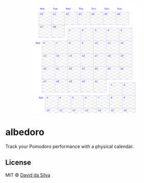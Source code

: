 <div align="center">
  <img src="screenshot.png" width="332">
</div>

albedoro
========

Track your Pomodoro performance with a physical calendar.

## License

MIT © [David da Silva](http://dasilvacont.in)
